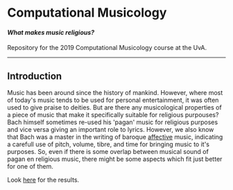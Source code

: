 # Computational Musicology
#### _What makes music religious?_

Repository for the 2019 Computational Musicology course at the UvA.

---

## Introduction
Music has been around since the history of mankind. However, where most of today's music tends to be used for personal entertainment, it was often used to give praise to deities. But are there any musicological properties of a piece of music that make it specifically suitable for religious purpouses? Bach himself sometimes re-used his 'pagan' music for religious purposes and vice versa giving an important role to lyrics. However, we also know that Bach was a master in the writing of baroque [affective](https://en.wikipedia.org/wiki/Doctrine_of_the_affections) music, indicating a carefull use of pitch, volume, tibre, and time for bringing music to it's purposes. So, even if there is some overlap between musical sound of pagan en religious music, there might be some aspects which fit just better for one of them.


Look [here](mbwhitestone.github.io/Computational_Musicology) for the results.

<!--
## Method
To be able to answer the research question one has to compare religious music with
non-religious music. This is implemented in `R` using the `spotifyr` module which gathers data from two types of playlists: _religious_ and _non-religious_. Both corpuses are more usefull for machine learning purposes, as for example classification, if they contain many songs. Therefore, a set of different playlists which tend to be typically religious or non-religious has been made. Depending on the results, the religious playlists could be split up further to detect if there are any difference between different religions. Differences are measured between contemporary music lists but could be further expanded to more classical oriented music. Both sets are mostly biased with so called _top_-songs.

####  Religious Playlists
<table>
    <tr>
        <th>Title</th>
        <th>ID</th>
        <th>Songs</th>
    </tr>
    <tr>
        <td>Religious</td>
        <td>1Lfv5hpiBqtxHIlaeUo8TS</td>
        <td>44</td>
    </tr>
    <tr>
        <td>Top Christian Contemporary</td>
        <td>37i9dQZF1DWUileP28ODwg</td>
        <td>58</td>
    </tr>
    <tr>
        <td>Top Christian</td>
        <td>37i9dQZF1DXcb6CQIjdqKy</td>
        <td>66</td>
    </tr>
    <tr>
        <td>Christian Playlist for 2017</td>
        <td>5t4HnPlX51s5ZdC2Lucnyz</td>
        <td>391</td>
    </tr>
    <tr>
        <td>Islamic / Nasheeds</td>
        <td>1dNteyophghoFsbO3lCULn</td>
        <td>67</td>
    </tr>
    <tr>
        <td>Islamic Song</td>
        <td>3SxT23r9nc6M1Ew2xrVpaV</td>
        <td>108</td>
    </tr>
    <tr>
        <td>Islamic Songs</td>
        <td>1YVnT9OowJP6ayM5QRazW7</td>
        <td>120</td>
    </tr>
    <tr>
        <td>Sanskrit / Hindu Mantra Chants</td>
        <td>6RLNAQJoR5OUAl5lyA8YJJ</td>
        <td>133</td>
    </tr>
    <tr>
        <td>Fusion Hinduism</td>
        <td>5lNmoVhBqIY0zKcZH3RZlr</td>
        <td>53</td>
    </tr>
    <tr>
        <td>Buddhist Meditation Songs</td>
        <td>3c4AduB9UOrxkfdW0Nh2hA</td>
        <td>270</td>
    </tr>
    <tr>
        <td>BUDISTA</td>
        <td>1aBpY65gFEM88trlD8Beht</td>
        <td>238</td>
    </tr>
    <tr>
        <td>Top Jewish Music</td>
        <td>05Um5tgwbBWNAikYlwCId6</td>
        <td>255</td>
    </tr>
    <tr>
        <td>Jewish Music - Driving</td>
        <td>1m0HB9PIDiovCDtO4qc00l</td>
        <td>402</td>
    </tr>
</table>
-->
<!--
| Title                          | ID                     | Songs |
| ------------------------------ | ---------------------- | ----- |
| Religious Songs                | 1Lfv5hpiBqtxHIlaeUo8TS | 44    |
| Top Christian Contemporary     | 37i9dQZF1DWUileP28ODwg | 58    |
| Top Christian                  | 37i9dQZF1DXcb6CQIjdqKy | 66    |
| Christian Playlist for 2017    | 5t4HnPlX51s5ZdC2Lucnyz | 391   |
| Islamic / Nasheeds             | 1dNteyophghoFsbO3lCULn | 67    |
| Islamic Song                   | 3SxT23r9nc6M1Ew2xrVpaV | 108   |
| Islamic Songs                  | 1YVnT9OowJP6ayM5QRazW7 | 120   |
| Sanskrit / Hindu Mantra Chants | 6RLNAQJoR5OUAl5lyA8YJJ | 133   |
| Fusion Hinduism                | 5lNmoVhBqIY0zKcZH3RZlr | 53    |
| Buddhist Meditation Songs      | 3c4AduB9UOrxkfdW0Nh2hA | 270   |
| BUDISTA                        | 1aBpY65gFEM88trlD8Beht | 238   |
| Top Jewish Music               | 05Um5tgwbBWNAikYlwCId6 | 255   |
| Jewish Music - Driving         | 1m0HB9PIDiovCDtO4qc00l | 402   | -->
<!--
Which makes up a total of **2105** _unique_ religious songs, which means
there where 127 exact doubles in the set. [1]

#### Non-religious Playlists
> Notice that it is hard to tell whether all these top-songs are _really_ non-religous.

<table>
    <tr>
        <th>Title</th>
        <th>ID</th>
        <th>Songs</th>
    </tr>
    <tr>
        <td>Non Religious</td>
        <td>4VuiQ0wD6Xh5uDYveV2b0C</td>
        <td>183</td>
    </tr>
    <tr>
        <td>Non Religious 3</td>
        <td>0B6Lj8siocfyTOCzyeBYzX</td>
        <td>59</td>
    </tr>
    <tr>
        <td>Top 2017 </td>
        <td>1DoUPHRIAC6YbEPiDf8IOd</td>
        <td>99</td>
    </tr>
    <tr>
        <td>Today's Top Hits</td>
        <td>37i9dQZF1DXcBWIGoYBM5M</td>
        <td>50</td>
    </tr>
    <tr>
        <td>TOP 2019</td>
        <td>208tdAvqyrtssZFKLktwkx</td>
        <td>43</td>
    </tr>
    <tr>
        <td>Top Tracks of 2018</td>
        <td>37i9dQZF1DX1HUbZS4LEyL</td>
        <td>100</td>
    </tr>
    <tr>
        <td>Top of the Charts</td>
        <td>7b2rMhQyuX3vkgQz2umhdV</td>
        <td>107</td>
    </tr>
    <tr>
        <td>Top allertijden</td>
        <td>1nwCwjYUStN0xvoSmSgS9M</td>
        <td>785</td>
    </tr>
    <tr>
        <td>2019 Hits </td>
        <td>4JkkvMpVl4lSioqQjeAL0q</td>
        <td>128</td>
    </tr>
</table>
-->
<!-- | Title              | ID                     | Songs |
| ------------------ | ---------------------- | ----- |
| Non Religious      | 4VuiQ0wD6Xh5uDYveV2b0C | 183   |
| Non Religious 3    | 0B6Lj8siocfyTOCzyeBYzX | 59    |
| Top 2017           | 1DoUPHRIAC6YbEPiDf8IOd | 99    |
| Today's Top Hits   | 37i9dQZF1DXcBWIGoYBM5M | 50    |
| TOP 2019           | 208tdAvqyrtssZFKLktwkx | 43    |
| Top Tracks of 2018 | 37i9dQZF1DX1HUbZS4LEyL | 100   |
| Top of the Charts  | 7b2rMhQyuX3vkgQz2umhdV | 107   |
| Top allertijden    | 1nwCwjYUStN0xvoSmSgS9M | 785   |
| 2019 Hits          | 4JkkvMpVl4lSioqQjeAL0q | 128   | -->
<!--
Which makes up a total of **1565** _unique_ non-religious songs, suprisingly enough there are no doubles here. [1]

---

[1] Using the
[`distinct`](https://www.rdocumentation.org/packages/dplyr/versions/0.7.8/topics/distinct)
function from `R`.

## Results

The following plot shows the distribution of different properties of a musical track. Because some properties had a few far outliers they had to be converted on a logaritmic scale (and renormalised between 0 and 1), which is shown on the right:

<p float="left">
  <img src="doc/box_normal.png" width="75%" alt="box 1"/>
  <img src="doc/box_log.png" width="24.5%" alt="box 2"/>
</p>

The next visulalisation plots the different kinds of music on the arousal-valence plane:
![Arousal Valence Plane](doc/avplane.png)

## Analysis
There are already some interesting findings visible like the difference in danceability of religious and non religious music. On average religious music is less danceable but more acoustic compared to non-religious music. Speechiness and duration are quite the same with exceptions to many outliers. On most properties Religious music has a very wide spread. Tempo is the same on average, however there is more spread in religious music.

On the arousal-valence plane religious and non-religious music have kind of the same spread, however there is a big difference for individual religions. Buddhistic music tends to be quite sleepy while most Jewish music tends to be very happy. Christian and Islamic music have a wider spread like non-religious music, where the former is in the more angry corner of the plane. The different musical modes do not have much influence on the emotional placement. These results point to a research direction which focuses more on different aspects of music of different religions. For now it seems that there is indeed a difference between religious and non-religious music. However it might also be that the differences are just the result of comparing western music with non-western music. To test that hypothesis Christian and Islamic songs have to be compared more thoroughly with the non-religious data set.
-->
<!-- ## References -->
